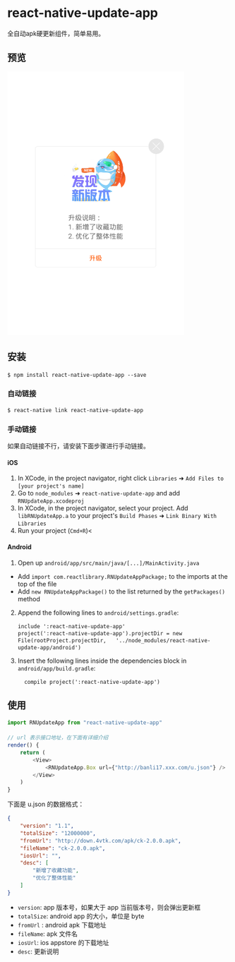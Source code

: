 # react-native-update-app

全自动apk硬更新组件，简单易用。

## 预览

![](./preview/s1.png)

## 安装

`$ npm install react-native-update-app --save`

### 自动链接

`$ react-native link react-native-update-app`

### 手动链接

如果自动链接不行，请安装下面步骤进行手动链接。

#### iOS

1.  In XCode, in the project navigator, right click `Libraries` ➜ `Add Files to [your project's name]`
2.  Go to `node_modules` ➜ `react-native-update-app` and add `RNUpdateApp.xcodeproj`
3.  In XCode, in the project navigator, select your project. Add `libRNUpdateApp.a` to your project's `Build Phases` ➜ `Link Binary With Libraries`
4.  Run your project (`Cmd+R`)<

#### Android

1.  Open up `android/app/src/main/java/[...]/MainActivity.java`

*   Add `import com.reactlibrary.RNUpdateAppPackage;` to the imports at the top of the file
*   Add `new RNUpdateAppPackage()` to the list returned by the `getPackages()` method

2.  Append the following lines to `android/settings.gradle`:
    ```
    include ':react-native-update-app'
    project(':react-native-update-app').projectDir = new File(rootProject.projectDir, 	'../node_modules/react-native-update-app/android')
    ```
3.  Insert the following lines inside the dependencies block in `android/app/build.gradle`:
    ```
      compile project(':react-native-update-app')
    ```

## 使用

```javascript
import RNUpdateApp from "react-native-update-app"

// url 表示接口地址，在下面有详细介绍
render() {
	return (
		<View>
			<RNUpdateApp.Box url={"http://banli17.xxx.com/u.json"} />
		</View>
	)
}

```

下面是 u.json 的数据格式：

```json
{
    "version": "1.1",
    "totalSize": "12000000",  
    "fromUrl": "http://down.4vtk.com/apk/ck-2.0.0.apk",  
    "fileName": "ck-2.0.0.apk",  
    "iosUrl": "",
    "desc": [
        "新增了收藏功能",
        "优化了整体性能"
    ]
}
```

*   `version`: app 版本号，如果大于 app 当前版本号，则会弹出更新框
*   `totalSize`: android app 的大小，单位是 byte
*   `fromUrl` : android apk 下载地址
*   `fileName`: apk 文件名
*   `iosUrl`: ios appstore 的下载地址
*   `desc`: 更新说明
